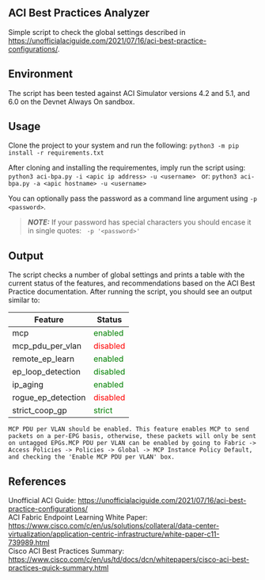 ## ACI Best Practices Analyzer
Simple script to check the global settings described in https://unofficialaciguide.com/2021/07/16/aci-best-practice-configurations/. 

## Environment
The script has been tested against ACI Simulator versions 4.2 and 5.1, and 6.0 on the Devnet Always On sandbox.
## Usage
Clone the project to your system and run the following:
`python3 -m pip install -r requirements.txt`

After cloning and installing the requirementes, imply run the script using:
`python3 aci-bpa.py -i <apic ip address> -u <username> `
or:
`python3 aci-bpa.py -a <apic hostname> -u <username>`

You can optionally pass the password as a command line argument using `-p <password>`.    

> **_NOTE:_** If your password has special characters you should encase it in single quotes: ` -p '<password>'`

## Output

The script checks a number of global settings and prints a table with the current status of the features, and recommendations based on the ACI Best Practice documentation. After running the script, you should see an output similar to:

| Feature            | Status   |
|--------------------|----------|
| mcp                | <span style="color:green">enabled</span>  |
| mcp_pdu_per_vlan   | <span style="color:red">disabled</span> |
| remote_ep_learn    | <span style="color:green">enabled</span>  |
| ep_loop_detection  | <span style="color:green">disabled</span> |
| ip_aging           | <span style="color:green">enabled</span>  |
| rogue_ep_detection | <span style="color:red">disabled</span> |
| strict_coop_gp     | <span style="color:green">strict</span>   |
```
MCP PDU per VLAN should be enabled. This feature enables MCP to send packets on a per-EPG basis, otherwise, these packets will only be sent on untagged EPGs.MCP PDU per VLAN can be enabled by going to Fabric -> Access Policies -> Policies -> Global -> MCP Instance Policy Default, and checking the 'Enable MCP PDU per VLAN' box.
```
## References

Unofficial ACI Guide: https://unofficialaciguide.com/2021/07/16/aci-best-practice-configurations/    
ACI Fabric Endpoint Learning White Paper: https://www.cisco.com/c/en/us/solutions/collateral/data-center-virtualization/application-centric-infrastructure/white-paper-c11-739989.html    
Cisco ACI Best Practices Summary: https://www.cisco.com/c/en/us/td/docs/dcn/whitepapers/cisco-aci-best-practices-quick-summary.html

